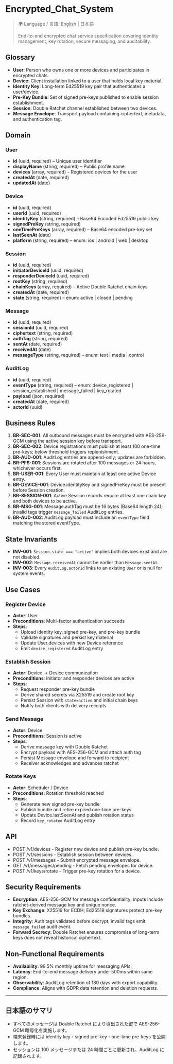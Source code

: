 # Encrypted_Chat_System

> 🌍 Language / 言語: English | 日本語
>
> End-to-end encrypted chat service specification covering identity management, key rotation, secure messaging, and auditability.

## Glossary
- **User**: Person who owns one or more devices and participates in encrypted chats.
- **Device**: Client installation linked to a user that holds local key material.
- **Identity Key**: Long-term Ed25519 key pair that authenticates a user/device.
- **Pre-Key Bundle**: Set of signed pre-keys published to enable session establishment.
- **Session**: Double Ratchet channel established between two devices.
- **Message Envelope**: Transport payload containing ciphertext, metadata, and authentication tag.

## Domain

### User
- **id** (uuid, required) – Unique user identifier
- **displayName** (string, required) – Public profile name
- **devices** (array, required) – Registered devices for the user
- **createdAt** (date, required)
- **updatedAt** (date)

### Device
- **id** (uuid, required)
- **userId** (uuid, required)
- **identityKey** (string, required) – Base64 Encoded Ed25519 public key
- **signedPreKey** (string, required)
- **oneTimePreKeys** (array, required) – Base64 encoded pre-key set
- **lastSeenAt** (date)
- **platform** (string, required) – enum: ios | android | web | desktop

### Session
- **id** (uuid, required)
- **initiatorDeviceId** (uuid, required)
- **responderDeviceId** (uuid, required)
- **rootKey** (string, required)
- **chainKeys** (array, required) – Active Double Ratchet chain keys
- **createdAt** (date, required)
- **state** (string, required) – enum: active | closed | pending

### Message
- **id** (uuid, required)
- **sessionId** (uuid, required)
- **ciphertext** (string, required)
- **authTag** (string, required)
- **sentAt** (date, required)
- **receivedAt** (date)
- **messageType** (string, required) – enum: text | media | control

### AuditLog
- **id** (uuid, required)
- **eventType** (string, required) – enum: device_registered | session_established | message_failed | key_rotated
- **payload** (json, required)
- **createdAt** (date, required)
- **actorId** (uuid)

## Business Rules
1. **BR-SEC-001**: All outbound messages must be encrypted with AES-256-GCM using the active session key before transport.
2. **BR-SEC-002**: Device registrations must publish at least 100 one-time pre-keys; below threshold triggers replenishment.
3. **BR-AUD-001**: AuditLog entries are append-only; updates are forbidden.
4. **BR-PFS-001**: Sessions are rotated after 100 messages or 24 hours, whichever occurs first.
5. **BR-USER-001**: Every User must maintain at least one active Device entry.
6. **BR-DEVICE-001**: Device.identityKey and signedPreKey must be present before Session creation.
7. **BR-SESSION-001**: Active Session records require at least one chain key and both devices to be active.
8. **BR-MSG-001**: Message.authTag must be 16 bytes (Base64 length 24); invalid tags trigger `message_failed` AuditLog entries.
9. **BR-AUD-002**: AuditLog.payload must include an `eventType` field matching the stored eventType.

## State Invariants
- **INV-001**: `Session.state === "active"` implies both devices exist and are not disabled.
- **INV-002**: `Message.receivedAt` cannot be earlier than `Message.sentAt`.
- **INV-003**: Every `AuditLog.actorId` links to an existing `User` or is null for system events.

## Use Cases

### Register Device
- **Actor**: User
- **Preconditions**: Multi-factor authentication succeeds
- **Steps**:
  - Upload identity key, signed pre-key, and pre-key bundle
  - Validate signatures and persist key material
  - Update User.devices with new Device reference
  - Emit `device_registered` AuditLog entry

### Establish Session
- **Actor**: Device → Device communication
- **Preconditions**: Initiator and responder devices are active
- **Steps**:
  - Request responder pre-key bundle
  - Derive shared secrets via X25519 and create root key
  - Persist Session with `state=active` and initial chain keys
  - Notify both clients with delivery receipts

### Send Message
- **Actor**: Device
- **Preconditions**: Session is active
- **Steps**:
  - Derive message key with Double Ratchet
  - Encrypt payload with AES-256-GCM and attach auth tag
  - Persist Message envelope and forward to recipient
  - Receiver acknowledges and advances ratchet

### Rotate Keys
- **Actor**: Scheduler / Device
- **Preconditions**: Rotation threshold reached
- **Steps**:
  - Generate new signed pre-key bundle
  - Publish bundle and retire expired one-time pre-keys
  - Update Device.lastSeenAt and publish rotation status
  - Record `key_rotated` AuditLog entry

## API
- POST /v1/devices - Register new device and publish pre-key bundle.
- POST /v1/sessions - Establish session between devices.
- POST /v1/messages - Submit encrypted message envelope.
- GET /v1/messages/pending - Fetch pending envelopes for device.
- POST /v1/keys/rotate - Trigger pre-key rotation for a device.

## Security Requirements
- **Encryption**: AES-256-GCM for message confidentiality; inputs include ratchet-derived message key and unique nonce.
- **Key Exchange**: X25519 for ECDH; Ed25519 signatures protect pre-key bundles.
- **Integrity**: Auth tags validated before decrypt; invalid tags emit `message_failed` audit event.
- **Forward Secrecy**: Double Ratchet ensures compromise of long-term keys does not reveal historical ciphertext.

## Non-Functional Requirements
- **Availability**: 99.5% monthly uptime for messaging APIs.
- **Latency**: End-to-end message delivery under 500ms within same region.
- **Observability**: AuditLog retention of 180 days with export capability.
- **Compliance**: Aligns with GDPR data retention and deletion requests.

---

## 日本語のサマリ
- すべてのメッセージは Double Ratchet により導出された鍵で AES-256-GCM 暗号化を実施します。
- 端末登録時には identity key・signed pre-key・one-time pre-keys を公開します。
- セッションは 100 メッセージまたは 24 時間ごとに更新され、AuditLog に記録されます。
